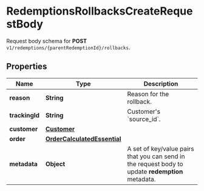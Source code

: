 

# RedemptionsRollbacksCreateRequestBody

Request body schema for **POST** `v1/redemptions/{parentRedemptionId}/rollbacks`.

## Properties

| Name | Type | Description |
|------------ | ------------- | ------------- |
|**reason** | **String** | Reason for the rollback. |
|**trackingId** | **String** | Customer&#39;s &#x60;source_id&#x60;. |
|**customer** | [**Customer**](Customer.md) |  |
|**order** | [**OrderCalculatedEssential**](OrderCalculatedEssential.md) |  |
|**metadata** | **Object** | A set of key/value pairs that you can send in the request body to update **redemption** metadata. |



